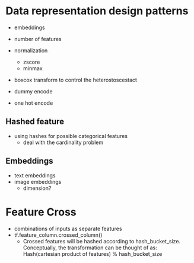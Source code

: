 
# Data representation design patterns

- embeddings
- number of features
- normalization
    -   zscore
    -   minmax
- boxcox transform to control the heterostoscestact

- dummy encode
- one hot encode

## Hashed feature

- using hashes for possible categorical features
    - deal with the cardinality problem

## Embeddings

- text embeddings
- image embeddings
    - dimension?

# Feature Cross

-  combinations of inputs as separate features
- tf.feature_column.crossed_column()
    - Crossed features will be hashed according to hash_bucket_size. Conceptually, the transformation can be thought of as: Hash(cartesian product of features) % hash_bucket_size





